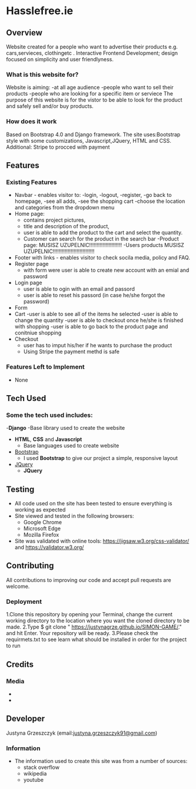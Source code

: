# Hasslefree.ie
 
## Overview
Website created for a people who want to advertise their products e.g. cars,servieces, clothingetc .
Interactive Frontend Development; design focused on simplicity and user friendlyness. 

 
### What is this website for?
Website is aiming:
-at all age audience
-people who want to sell their products
-people who are looking for a specific item or serviece 
The purpose of this website is for the vistor to be able to look for the product and safely sell and/or buy products. 

### How does it work
Based on Bootstrap 4.0  and Django framework.
The site uses:Bootstrap style with some customizations, Javascript,JQuery, HTML and CSS.
Additional: Stripe to procced with payment

## Features
 
### Existing Features
- Navbar - enables visitor to: 
    -login,
    -logout,
    -register,
    -go back to homepage, 
    -see all adds, 
    -see the shopping cart
    -choose the location and categories from the dropdown menu
- Home page: 
    - contains project pictures, 
    - title and description of the product,
    - user is able to add the product to the cart and select the quantity.
    - Customer can search for the product in the search bar
-Product page: 
    MUSISZ UZUPELNIC!!!!!!!!!!!!!!!!!!!!!!
-Users products 
MUSISZ UZUPELNIC!!!!!!!!!!!!!!!!!!!!!!!!!!!!
- Footer with links - enables visitor to check socila media, policy and FAQ.
- Register page
    - with form were user is able to create new account with an emial and password
- Login page
    - user is able to ogin with an email and passord
    - user is able to reset his passord (in case he/she forgot the password)
- Form
- Cart
    -user is able to see all of the items he selected
    -user is able to change the quantity
    -user is able to checkout once he/she is finished with shopping
    -user is able to go back to the product page and conitniue shopping
- Checkout
    - user has to imput his/her if he wants to purchase the product
    - Using Stripe the payment methd is safe

### Features Left to Implement
- None

## Tech Used

### Some the tech used includes:
-**Django**
    -Base library used to create the website
- **HTML**, **CSS** and **Javascript** 
  - Base languages used to create website
- [Bootstrap](http://getbootstrap.com/)
    - I used **Bootstrap** to give our project a simple, responsive layout
- [JQuery](https://jquery.com)
    - **JQuery** 

## Testing
- All code used on the site has been tested to ensure everything is working as expected
- Site viewed and tested in the following browsers:
  - Google Chrome
  - Microsoft Edge
  - Mozilla Firefox
- Site was validated with online tools: https://jigsaw.w3.org/css-validator/ and https://validator.w3.org/


## Contributing
All contributions to improving our code and accept pull requests are welcome.
 
### Deployment
1.Clone this repository by opening your Terminal, change the current working directory to the location where you want the cloned directory to be made.
    2.Type $ git clone " https://justynagrze.github.io/SIMON-GAME/." and hit Enter. Your repository will be ready.
3.Please check the requirmets.txt to see learn what should be installed in order for the project to run

## Credits

### Media
- 
- 


## Developer
Justyna Grzeszczyk (email:justyna.grzeszczyk91@gmail.com)


### Information
- The information used to create this site was from a number of sources:
    - stack overflow
    - wikipedia
    - youtube
   
